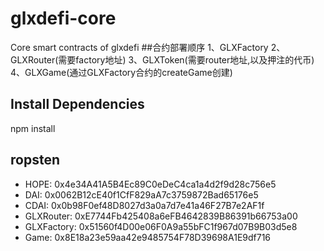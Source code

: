 # glxdefi-core
Core smart contracts of glxdefi
##合约部署顺序
1、GLXFactory
2、GLXRouter(需要factory地址)
3、GLXToken(需要router地址,以及押注的代币)
4、GLXGame(通过GLXFactory合约的createGame创建)

## Install Dependencies
npm install

## ropsten
- HOPE: 0x4e34A41A5B4Ec89C0eDeC4ca1a4d2f9d28c756e5
- DAI:  0x0062B12cE40f1CfF829aA7c3759872Bad65176e5
- CDAI: 0x0b98F0ef48D8027d3a0a7d7e41a46F27B7e2AF1f
- GLXRouter: 0xE7744Fb425408a6eFB4642839B86391b66753a00
- GLXFactory: 0x51560f4D00e06F0A9a55bFC1f967d07B9B03d5e8
- Game: 0x8E18a23e59aa42e9485754F78D39698A1E9df716